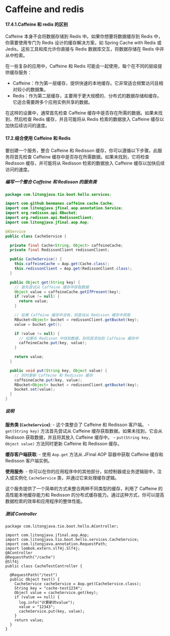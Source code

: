 # Caffeine and redis

#### 17.4.1.Caffeine 和 redis 的区别

Caffeine 本身不会将数据存储到 Redis 中。如果你想要将数据缓存到 Redis 中，你需要使用专门为 Redis 设计的缓存解决方案，如 Spring Cache with Redis 或 Jedis。这些工具和库允许你直接与 Redis 数据库交互，将数据存储在 Redis 中并从中检索。

在一些复杂的应用中，Caffeine 和 Redis 可能会一起使用，每个在不同的层级提供缓存服务：

- Caffeine：作为第一层缓存，提供快速的本地缓存。它非常适合频繁访问且相对较小的数据集。
- Redis：作为第二层缓存，主要用于更大规模的、分布式的数据存储和缓存。它适合需要跨多个应用实例共享的数据。

在这样的设置中，通常首先检查 Caffeine 缓存中是否存在所需的数据。如果未找到，然后检查 Redis 缓存，并且可能将从 Redis 检索的数据放入 Caffeine 缓存以加快后续访问的速度。

#### 17.2.结合使用 Caffeine 和 Redis

要创建一个服务，整合 Caffeine 和 Redisson 缓存，你可以遵循以下步骤。此服务将首先检查 Caffeine 缓存中是否存在所需数据。如果未找到，它将检查 Redisson 缓存，并可能将从 Redisson 检索的数据放入 Caffeine 缓存以加快后续访问的速度。

##### 编写一个整合 Caffeine 和 Redisson 的服务类

```java
package com.litongjava.tio.boot.hello.services;

import com.github.benmanes.caffeine.cache.Cache;
import com.litongjava.jfinal.aop.annotation.Service;
import org.redisson.api.RBucket;
import org.redisson.api.RedissonClient;
import com.litongjava.jfinal.aop.Aop;

@AService
public class CacheService {

  private final Cache<String, Object> caffeineCache;
  private final RedissonClient redissonClient;

  public CacheService() {
    this.caffeineCache = Aop.get(Cache.class);
    this.redissonClient = Aop.get(RedissonClient.class);
  }

  public Object get(String key) {
    // 首先尝试从 Caffeine 缓存中获取数据
    Object value = caffeineCache.getIfPresent(key);
    if (value != null) {
      return value;
    }

    // 如果 Caffeine 缓存中没有，则尝试从 Redisson 缓存中获取
    RBucket<Object> bucket = redissonClient.getBucket(key);
    value = bucket.get();

    if (value != null) {
      // 如果在 Redisson 中找到数据，则将其添加到 Caffeine 缓存中
      caffeineCache.put(key, value);
    }

    return value;
  }

  public void put(String key, Object value) {
    // 同时更新 Caffeine 和 Redisson 缓存
    caffeineCache.put(key, value);
    RBucket<Object> bucket = redissonClient.getBucket(key);
    bucket.set(value);
  }
}

```

##### 说明

**服务类 (`CacheService`)**: - 这个类整合了 Caffeine 和 Redisson 客户端。 - `get(String key)` 方法首先尝试从 Caffeine 缓存获取数据。如果未找到，它会从 Redisson 获取数据，并且将其放入 Caffeine 缓存中。 - `put(String key, Object value)` 方法同时更新 Caffeine 和 Redisson 缓存。

**缓存客户端获取**: - 使用 `Aop.get` 方法从 JFinal AOP 容器中获取 Caffeine 缓存和 Redisson 客户端实例。

**使用服务**: - 你可以在你的应用程序中的其他部分，如控制器或业务逻辑层中，注入或实例化 `CacheService` 类，并通过它来处理缓存逻辑。

这个服务提供了一个简单的方式来整合两种不同类型的缓存，利用了 Caffeine 的高性能本地缓存能力和 Redisson 的分布式缓存能力。通过这种方式，你可以提高数据检索的效率和应用程序的整体性能。

##### 测试 Controller

```
package com.litongjava.tio.boot.hello.AController;

import com.litongjava.jfinal.aop.Aop;
import com.litongjava.tio.boot.hello.services.CacheService;
import com.litongjava.annotation.RequestPath;
import lombok.extern.slf4j.Slf4j;
@AController
@RequestPath("/cache")
@Slf4j
public class CacheTestController {

  @RequestPath("/test")
  public Object test() {
    CacheService cacheService = Aop.get(CacheService.class);
    String key = "cache-test1234";
    Object value = cacheService.get(key);
    if (value == null) {
      log.info("计算新的value");
      value = "12343";
      cacheService.put(key, value);
    }
    return value;
  }
}
```
